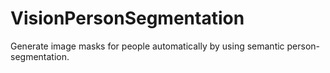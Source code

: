 # VisionPersonSegmentation
Generate image masks for people automatically by using semantic person-segmentation.
